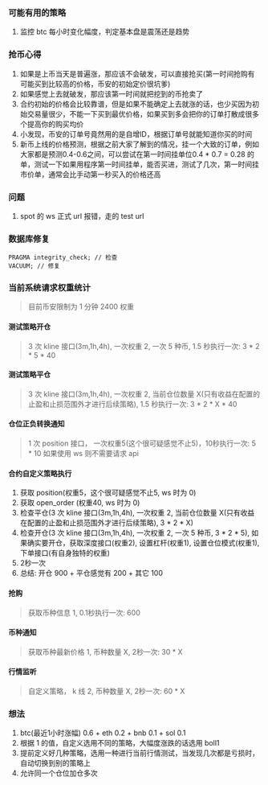 ### 可能有用的策略

1. 监控 btc 每小时变化幅度，判定基本盘是震荡还是趋势


### 抢币心得

1. 如果是上币当天是普遍涨，那应该不会破发，可以直接抢买(第一时间抢购有可能买到比较高的价格，币安的初始定价很坑爹)
2. 如果感觉上去就破发，那应该第一时间就把挖到的币抢卖了
3. 合约初始的价格会比较靠谱，但是如果不能确定上去就涨的话，也少买因为初始交易量很少，不能一下买到最优价格，如果买到多会把你的订单打散成很多个提高你的购买均价
4. 小发现，币安的订单号竟然用的是自增ID，根据订单号就能知道你买的时间
5. 新币上线的价格预测，根据之前大家了解到的情况，挂一个大致的订单，例如大家都是预测0.4-0.6之间，可以尝试在第一时间挂单位0.4 * 0.7 = 0.28 的单，测试一下如果用程序第一时间挂单，能否买进，测试了几次，第一时间挂市价单，通常会比手动第一秒买入的价格还高


### 问题
1. spot 的 ws 正式 url 报错，走的 test url


### 数据库修复

```
PRAGMA integrity_check; // 检查
VACUUM; // 修复
```


### 当前系统请求权重统计
> 目前币安限制为 1 分钟 2400 权重

#### 测试策略开仓
> 3 次 kline 接口(3m,1h,4h), 一次权重 2, 一次 5 种币, 1.5 秒执行一次: 3 * 2 * 5 * 40

#### 测试策略平仓 
> 3 次 kline 接口(3m,1h,4h), 一次权重 2, 当前仓位数量 X(只有收益在配置的止盈和止损范围外才进行后续策略), 1.5 秒执行一次: 3 * 2 * X * 40

#### 仓位正负转换通知
> 1 次 position 接口， 一次权重5(这个很可疑感觉不止5)，10秒执行一次: 5 * 10
> 如果使用 ws 则不需要请求 api

#### 合约自定义策略执行
1. 获取 position(权重5，这个很可疑感觉不止5, ws 时为 0)
2. 获取 open_order (权重40, ws 时为 0)
3. 检查平仓(3 次 kline 接口(3m,1h,4h), 一次权重 2, 当前仓位数量 X(只有收益在配置的止盈和止损范围外才进行后续策略), 3 * 2 * X)
4. 检查开仓(3 次 kline 接口(3m,1h,4h), 一次权重 2, 一次 5 种币, 3 * 2 * 5), 如果确实要开仓，获取深度接口(权重2), 设置杠杆(权重1), 设置仓位模式(权重1), 下单接口(有自身独特的权重)
5. 2秒一次
6. 总结: 开仓 900 + 平仓感觉有 200 + 其它 100

#### 抢购
> 获取币种信息 1, 0.1秒执行一次: 600

#### 币种通知
> 获取币种最新价格 1, 币种数量 X, 2秒一次: 30 * X

#### 行情监听
> 自定义策略， k 线 2, 币种数量 X, 2秒一次: 60 * X

### 想法

1. btc(最近1小时涨幅) 0.6 + eth 0.2 + bnb 0.1 + sol 0.1
2. 根据 1 的值，自定义选用不同的策略，大幅度涨跌的话选用 boll1
3. 提前定义好几种策略，选用一种进行当前行情测试，当发现几次都是亏损时，自动切换到别的策略上
4. 允许同一个仓位加仓多次


